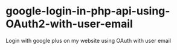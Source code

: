 google-login-in-php-api-using-OAuth2-with-user-email
====================================================

Login with google plus on my website using OAuth with user email
